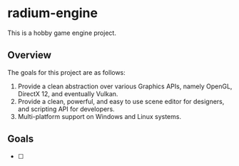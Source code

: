 # radium-engine
This is a hobby game engine project.

## Overview
The goals for this project are as follows:
1. Provide a clean abstraction over various Graphics APIs, namely OpenGL, DirectX 12, and eventually Vulkan.
2. Provide a clean, powerful, and easy to use scene editor for designers, and scripting API for developers.
3. Multi-platform support on Windows and Linux systems.

## Goals
- [ ] 